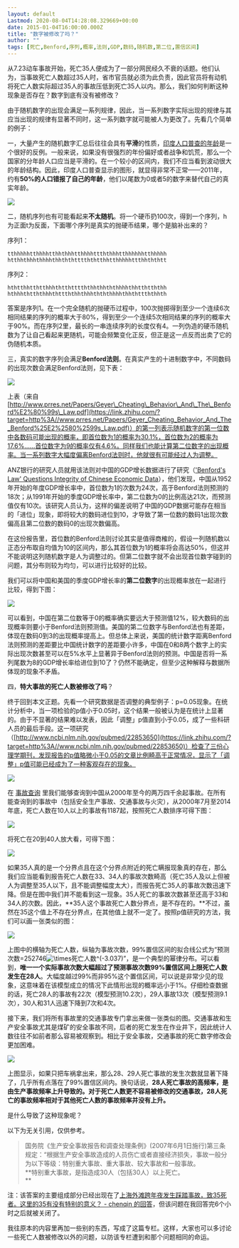 ```yaml
---
layout: default
Lastmod: 2020-08-04T14:28:08.329669+00:00
date: 2015-01-04T16:00:00.000Z
title: "数字被修改了吗？"
author: ""
tags: [死亡,Benford,序列,概率,法则,GDP,数码,随机数,第二位,置信区间]
---
```


从7.23动车事故开始，死亡35人便成为了一部分网民经久不衰的话题。他们认为，当事故死亡人数超过35人时，省市官员就必须为此负责，因此官员将有动机将死亡人数实际超过35人的事故压低到死亡35人以内。那么，我们如何判断这种现象是否存在？数字到底有没有被修改？

由于随机数字的出现会满足一系列规律，因此，当一系列数字实际出现的规律与其应当出现的规律有显著不同时，这一系列数字就可能被人为更改了。先看几个简单的例子：

一，大量产生的随机数字汇总后往往会具有**平滑**的性质，[印度人口普查的年龄](http://www.zhihu.com/question/24929287/answer/29574198)是一个很好的反例。一般来说，如果没有很强烈的年份偏好或者战争和饥荒，那么一个国家的分年龄人口应当是平滑的。在一个较小的区间内，我们不应当看到波动很大的年龄结构。因此，印度人口普查显示的图形，就显得非常不正常——2011年，约有**50%的人口错报了自己的年龄**，他们以尾数为0或者5的数字来替代自己的真实年龄。

![](https://images.weserv.nl/?url=https%3A//pic2.zhimg.com/8178f7d1f7ff62af6d147832d375d3a0_b.jpg)

二，随机序列也有可能看起来**不太随机**。将一个硬币扔100次，得到一个序列，h为正面t为反面，下面哪个序列是真实的抛硬币结果，哪个是脑补出来的？

序列1：  

    tthhhhhtthhhhtthhthhhtthhhhttththhhtthhhhhhtthhhhh
    htthhthhhthhhhthhththtttththtthhtthhhhhttthhththtt

序列2：  

    hthtthhtthtthhhthtthtttththhthhththhhhthhtthtththh
    hthhhthtththhhthttththhthhhthththhhhthhthttththhth

答案是序列1。在一个完全随机的抛硬币过程中，100次抛掷得到至少一个连续6次相同结果的序列的概率大于80%，得到至少一个连续5次相同结果的序列的概率大于90%。而在序列2里，最长的一串连续序列的长度仅有4。一列伪造的硬币随机数为了让自己看起来更随机，可能会频繁变化正反，但正是这一点反而出卖了它的伪随机本质。

三，真实的数字序列会满足**Benford法则**。在真实产生的十进制数字中，不同数码的出现次数会满足Benford法则，见下表：

![](https://images.weserv.nl/?url=https%3A//pic1.zhimg.com/a2f2185f5d0bb85bf501d5c8428f2b75_b.jpg)

上表（来自[http://www.prres.net/Papers/Geyer\_Cheating\_Behavior\_And\_The\_Benford%E2%80%99s\_Law.pdf](https://link.zhihu.com/?target=http%3A//www.prres.net/Papers/Geyer_Cheating_Behavior_And_The_Benford%25E2%2580%2599s_Law.pdf)）的第一列表示随机数字的第一位数中各数码可能出现的概率，即首位数为1的概率为30.1%，首位数为2的概率为17.6%……首位数字为9的概率仅有4.6%。同样我们也能计算第二位数字的出现概率。当一系列数字大幅度偏离Benford法则时，他就很有可能经过人为调整。

ANZ银行的研究人员就用该法则对中国的GDP增长数据进行了研究（['Benford's Law' Questions Integrity of Chinese Economic Data](https://link.zhihu.com/?target=http%3A//www.cfoinnovation.com/story/6054/benfords-law-questions-integrity-chinese-economic-data)），他们发现，中国从1952年开始的年度GDP增长率中，首位数为1的次数为24次，高于Benford法则预测的18次；从1991年开始的季度GDP增长率中，第二位数为0的比例高达21次，而预测值仅有10次。该研究人员认为，这样的偏差说明了中国的GDP数据可能存在相当的「进位」现象，即将较大的数码进位到10，才导致了第一位数的数码1出现次数偏高且第二位数的数码0的出现次数偏高。  

在这份报告里，首位数的Benford法则讨论其实是值得商榷的，假设一列随机数以正态分布取自均值为10的区间内，那么其首位数为1的概率将会高达50%，但这并不能说明这列随机数字是人为调整过的。但第二位数字就不会出现首位数字碰到的问题，其分布则较为均匀，可以进行比较好的比较。

我们可以将中国和美国的季度GDP增长率的**第二位数字**的出现概率放在一起进行比较，得到下图：  

![](https://images.weserv.nl/?url=https%3A//picb.zhimg.com/e844e6c2c2050707da4a0ef63941332a_b.jpg)

可以看到，中国在第二位数等于0的概率确实要远大于预测值12%，较大数码的出现概率则要小于Benford法则预测值。美国的第二位数字与Benford法也有差距，体现在数码0到3的出现概率提高上。但总体上来说，美国的统计数字距离Benford法则预测的差距要比中国统计数字的差距要小许多，中国在0和8两个数字上的实际出现次数甚至可以在5%水平上显著异于Benford法则的预测。中国是否将一系列尾数为8的GDP增长率给进位到10了？仍然不能确定，但至少这种解释与数据所体现的现象不矛盾。

四，**特大事故的死亡人数被修改了吗**？

终于回到本文正题。先看一个研究数据是否调整的典型例子：p=0.05现象。在统计分析中，当一项检验的p值小于0.05时，这个结果一般被认为是在统计上显著的。由于不显著的结果难以发表，因此「调整」p值直到小于0.05，成了一些科研人员的最后手段。这一项研究（[http://www.ncbi.nlm.nih.gov/pubmed/22853650](https://link.zhihu.com/?target=http%3A//www.ncbi.nlm.nih.gov/pubmed/22853650)）检查了三份心理学期刊，发现报告的p值略微小于0.05的文章比例畸高于正常情况，显示了「调整」p值可能已经成为了一种客观存在的现象。

![](https://images.weserv.nl/?url=https%3A//pic2.zhimg.com/4b518eb5ed491637ea8082a37976fae1_b.jpg)

在 [事故查询](https://link.zhihu.com/?target=http%3A//media.chinasafety.gov.cn%3A8090/iSystem/shigumain.jsp) 里我们能够查询到中国从2000年至今的两万四千余起事故。在所有能查询到的事故中（包括安全生产事故、交通事故与火灾），从2000年7月至2014年底，死亡人数在10人以上的事故有1187起，按照死亡人数排序可得下图：

![](https://images.weserv.nl/?url=https%3A//pic4.zhimg.com/55000fc60eeaf12f5adeebccbc0a765a_b.jpg)

将死亡在20到40人放大看，可得下图：  

![](https://images.weserv.nl/?url=https%3A//pic2.zhimg.com/5a62bd93c8b078b9d5814dcfb0f27ead_b.jpg)

如果35人真的是一个分界点且在这个分界点附近的死亡瞒报现象真的存在，那么我们应当能看到报告死亡人数在33、34人的事故次数畸高（死亡35人及以上但被人为调整至35人以下，且不能调整幅度太大），而报告死亡35人的事故次数迅速下降。但是在图中我们并不能看到这一现象。35人死亡的事故次数甚至还高于33和34人的次数。因此，**35人这个事故死亡人数分界点，是不存在的。**不过，虽然在35这个值上不存在分界点，在其他值上就不一定了。按照p值研究的方法，我们可以画一张类似的图：

![](https://images.weserv.nl/?url=https%3A//pic3.zhimg.com/487356952b62ad1639e3e3f4d51cc887_b.jpg)

上图中的横轴为死亡人数，纵轴为事故次数，99%置信区间的拟合线公式为“预测次数=252746![\times ](https://images.weserv.nl/?url=https%3A//www.zhihu.com/equation%3Ftex%3D%255Ctimes%2B)死亡人数^(-3.037)”，是一个典型的幂律分布。可以看到，**唯一一个实际事故次数大幅超过了预测事故次数99%置信区间上限死亡人数发生在28人**。大幅度越过99%而非95%这个置信区间，可以说是非常少见的现象，这意味着在该模型成立的情况下此情形出现的概率远小于1%。仔细检查数据的话，死亡28人的事故有22次（模型预测10.2次），29人事故13次（模型预测9.1次），30人和31人迅速下降到7次和4次。

接下来，我们将所有事故里的交通事故专门拿出来做一张类似的图。交通事故和生产安全事故尤其是煤矿的安全事故不同，后者的死亡发生在作业井下，因此统计人数往往不如前者那么容易被观察到。相比于安全事故，交通事故的死亡数字修改会更加困难。

![](https://images.weserv.nl/?url=https%3A//pic2.zhimg.com/c2dffcf900b55d0f93b3d79fc835de18_b.jpg)

上图显示，如果只把车祸拿出来，那么28、29人死亡事故的发生次数就显著下降了，几乎所有点落在了99%置信区间内。换句话说，**28人死亡事故的高频率，是由生产事故频率上升导致的。对于死亡人数更不容易被修改的交通事故，28人死亡的事故频率相对于其他死亡人数的事故频率并没有上升。**

是什么导致了这种现象呢？

以下为无关引用，仅供参考。  

> 国务院《生产安全事故报告和调查处理条例》(2007年6月1日施行)第三条规定：“根据生产安全事故造成的人员伤亡或者直接经济损失，事故一般分为以下等级：特别重大事故、重大事故、较大事故和一般事故。  
> **特别重大事故，是指造成30人（包括30人）以上死亡。  
> **

  

注：该答案的主要组成部分已经出现在了[上海外滩跨年夜发生踩踏事故，致35死者。这里的35有没有特别的意义？ - chenqin 的回答](http://www.zhihu.com/question/27343074/answer/36351378)，但该问题在我回答完6个小时之后就被关闭了。

我往原本的内容里再加一些别的东西，写成了这篇专栏。这样，大家也可以多讨论一些死亡人数被修改以外的问题，以防该专栏遭到和那个问题相同的命运。

